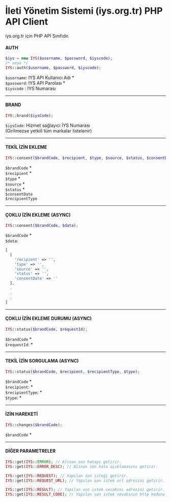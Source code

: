 # İleti Yönetim Sistemi (iys.org.tr) PHP API Client

iys.org.tr için PHP API Sınıfıdır.

#### AUTH
```php
$iys = new IYS($username, $password, $iyscode);
/* veya */
IYS::auth($username, $password, $iyscode);
```
`$username`: IYS API Kullanıcı Adı *  
`$password`: IYS API Parolası *  
`$iyscode` : IYS Numarası  

---

#### BRAND
```php
IYS::brand($iysCode);
```
`$iysCode`: Hizmet sağlayıcı İYS Numarası  
(Girilmezse yetkili tüm markalar listelenir)  

---

#### TEKİL İZİN EKLEME
```php
IYS::consent($brandCode, $recipient, $type, $source, $status, $consentDate, $recipientType);
```
`$brandCode` *  
`$recipient` *  
`$type` *  
`$source` *  
`$status` *  
`$consentDate`  
`$recipientType`

---

#### ÇOKLU İZİN EKLEME (ASYNC)
```php
IYS::consent($brandCode, $data);
```
`$brandCode` *  
`$data`:
```php
[
  [
    'recipient' => '',
    'type' => '',
    'source' => '',
    'status' => '',
    'consentDate' => ''
  ],
  .
  .
  .
]
```

---

#### ÇOKLU İZİN EKLEME DURUMU (ASYNC)
```php
IYS::status($brandCode, $requestId);
```
`$brandCode` *  
`$requestId`: *

---

#### TEKİL İZİN SORGULAMA (ASYNC)
```php
IYS::status($brandCode, $recipient, $recipientType, $type);
```
`$brandCode` *  
`$recipient`: *  
`$recipientType`: *  
`$type`: *  

---

#### İZİN HAREKETİ
```php
IYS::changes($brandCode);
```
`$brandCode` *  

---

#### DİĞER PARAMETRELER
```php
IYS::get(IYS::ERROR); // Alınan son hatayı getirir.
IYS::get(IYS::ERROR_DESC); // Alınan son hata açıklamasını getirir.

IYS::get(IYS::REQUEST); // Yapılan son isteği getirir.
IYS::get(IYS::REQUEST_URL); // Yapılan son istek url adresini getirir.

IYS::get(IYS::RESULT); // Yapılan son istek cevabını adresini getirir.
IYS::get(IYS::RESULT_CODE); // Yapılan son istek cevabının http kodunu getirir.
```
